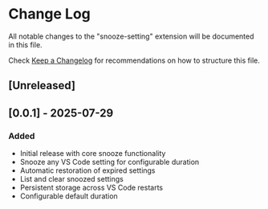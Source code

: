 # Change Log

All notable changes to the "snooze-setting" extension will be documented in this file.

Check [Keep a Changelog](http://keepachangelog.com/) for recommendations on how to structure this file.

## [Unreleased]

## [0.0.1] - 2025-07-29

### Added
- Initial release with core snooze functionality
- Snooze any VS Code setting for configurable duration
- Automatic restoration of expired settings
- List and clear snoozed settings
- Persistent storage across VS Code restarts
- Configurable default duration